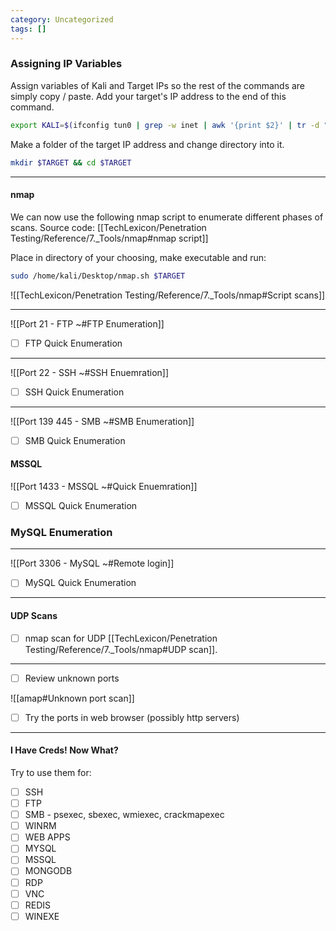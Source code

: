 ```yaml
---
category: Uncategorized
tags: []
---
```


### Assigning IP Variables


Assign variables of Kali and Target IPs so the rest of the commands are simply copy / paste.  Add your target's IP address to the end of this command.

```bash - kali
export KALI=$(ifconfig tun0 | grep -w inet | awk '{print $2}' | tr -d " \t\n\r") && export TARGET=
```

Make a folder of the target IP address and change directory into it.
```bash - kali
mkdir $TARGET && cd $TARGET
```

---
#### nmap

We can now use the following nmap script to enumerate different phases of scans.
Source code: [[TechLexicon/Penetration Testing/Reference/7._Tools/nmap#nmap script]]

Place in directory of your choosing, make executable and run:

```bash - kali
sudo /home/kali/Desktop/nmap.sh $TARGET
```

![[TechLexicon/Penetration Testing/Reference/7._Tools/nmap#Script scans]]

---

![[Port 21 - FTP ~#FTP Enumeration]]
- [ ] FTP Quick Enumeration

---

![[Port 22 - SSH  ~#SSH Enuemration]]
- [ ] SSH Quick Enumeration

---

![[Port 139 445 - SMB ~#SMB Enumeration]]
- [ ] SMB Quick Enumeration

#### MSSQL
![[Port 1433 - MSSQL ~#Quick Enuemration]]
- [ ] MSSQL Quick Enumeration

### MySQL Enumeration
---

![[Port 3306 - MySQL ~#Remote login]]
- [ ] MySQL Quick Enumeration


---
#### UDP Scans
- [ ] nmap scan for UDP [[TechLexicon/Penetration Testing/Reference/7._Tools/nmap#UDP scan]].

---
- [ ] Review unknown ports

![[amap#Unknown port scan]]

- [ ] Try the ports in web browser (possibly http servers)

---

#### I Have Creds!  Now What?
Try to use them for:
- [ ] SSH
- [ ] FTP
- [ ] SMB - psexec, sbexec, wmiexec, crackmapexec
- [ ] WINRM
- [ ] WEB APPS
- [ ] MYSQL
- [ ] MSSQL
- [ ] MONGODB
- [ ] RDP
- [ ] VNC
- [ ] REDIS
- [ ] WINEXE